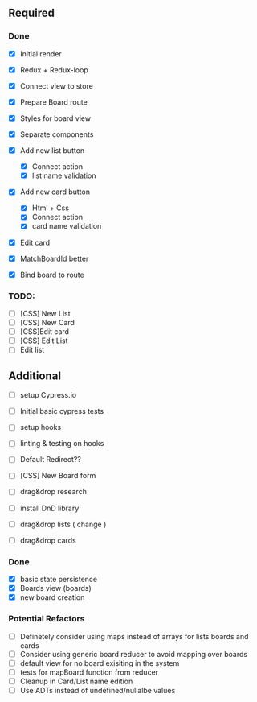 ## Required

### Done
- [x] Initial render
- [x] Redux + Redux-loop
- [x] Connect view to store
- [x] Prepare Board route
- [x] Styles for board view
- [x] Separate components
- [x] Add new list button
  - [x] Connect action
  - [x] list name validation
- [x] Add new card button
  - [x] Html + Css
  - [x] Connect action
  - [x] card name validation
- [x] Edit card

- [x] MatchBoardId better
- [x] Bind board to route

### TODO:
- [ ] [CSS] New List
- [ ] [CSS] New Card
- [ ] [CSS]Edit card
- [ ] [CSS] Edit List
- [ ] Edit list

## Additional

- [ ] setup Cypress.io
- [ ] Initial basic cypress tests

- [ ] setup hooks
- [ ] linting & testing on hooks


- [ ] Default Redirect??
- [ ] [CSS] New Board form

- [ ] drag&drop research
- [ ] install DnD library
- [ ] drag&drop lists ( change )
- [ ] drag&drop cards

### Done
- [x] basic state persistence
- [x] Boards view (boards)
- [x] new board creation

### Potential Refactors

- [ ] Definetely consider using maps instead of arrays for lists boards and cards
- [ ] Consider using generic board reducer to avoid mapping over boards
- [ ] default view for no board exisiting in the system
- [ ] tests for mapBoard function from reducer
- [ ] Cleanup in Card/List name edition
- [ ] Use ADTs instead of undefined/nullalbe values
